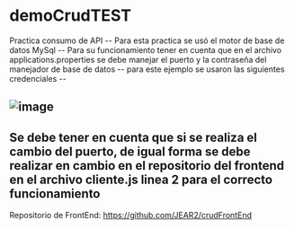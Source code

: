 # demoCrudTEST
Practica consumo de API -- 
Para esta practica se usó el motor de base de datos MySql --
Para su funcionamiento tener en cuenta que en el archivo applications.properties se debe manejar el puerto y la contraseña del manejador de base de datos --
para este ejemplo se usaron las siguientes credenciales -- 

![image](https://user-images.githubusercontent.com/106001562/173717739-f96d6d3a-04b4-4f0d-9495-1bedf87f336c.png)
 -- 
 Se debe tener en cuenta que si se realiza el cambio del puerto, de igual forma se debe realizar en cambio en el repositorio del frontend en el archivo cliente.js linea 2 para el correcto funcionamiento
 -- 
 Repositorio de FrontEnd: https://github.com/JEAR2/crudFrontEnd
 
 
